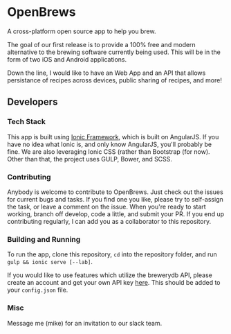 # OpenBrews
A cross-platform open source app to help you brew.

The goal of our first release is to provide a 100% free and modern alternative
to the brewing software currently being used. This will be in the form of two
iOS and Android applications.

Down the line, I would like to have an Web App and an API that allows
persistance of recipes across devices, public sharing of recipes, and more!

## Developers

### Tech Stack
This app is built using [Ionic Framework](http://ionicframework.com/), which is
built on AngularJS. If you have no idea what Ionic is, and only know AngularJS,
you'll probably be fine. We are also leveraging Ionic CSS (rather than
Bootstrap (for now). Other than that, the project uses GULP, Bower, and SCSS.

### Contributing
Anybody is welcome to contribute to OpenBrews. Just check out the issues for 
current bugs and tasks. If you find one you like, please try to self-assign
the task, or leave a comment on the issue. When you're ready to start working,
branch off develop, code a little, and submit your PR. If you end up contributing
regularly, I can add you as a collaborator to this repository.

### Building and Running
To run the app, clone this repository, `cd` into the repository folder, and run
`gulp && ionic serve [--lab]`.

If you would like to use features which utilize the brewerydb API, please create an account and get your own API key [here](http://www.brewerydb.com/developers). This should be added to your `config.json` file.

### Misc
Message me (mike) for an invitation to our slack team.

